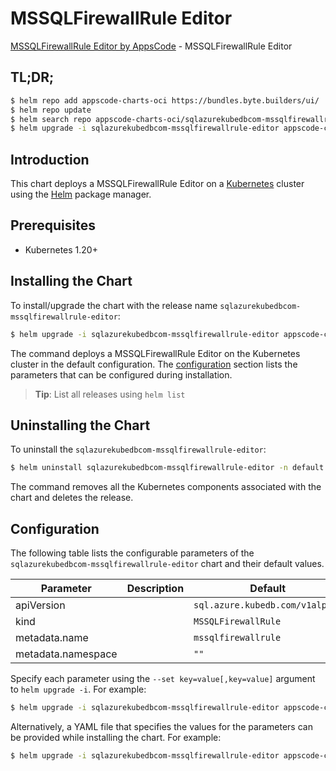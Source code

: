# MSSQLFirewallRule Editor

[MSSQLFirewallRule Editor by AppsCode](https://byte.builders) - MSSQLFirewallRule Editor

## TL;DR;

```bash
$ helm repo add appscode-charts-oci https://bundles.byte.builders/ui/
$ helm repo update
$ helm search repo appscode-charts-oci/sqlazurekubedbcom-mssqlfirewallrule-editor --version=v0.4.20
$ helm upgrade -i sqlazurekubedbcom-mssqlfirewallrule-editor appscode-charts-oci/sqlazurekubedbcom-mssqlfirewallrule-editor -n default --create-namespace --version=v0.4.20
```

## Introduction

This chart deploys a MSSQLFirewallRule Editor on a [Kubernetes](http://kubernetes.io) cluster using the [Helm](https://helm.sh) package manager.

## Prerequisites

- Kubernetes 1.20+

## Installing the Chart

To install/upgrade the chart with the release name `sqlazurekubedbcom-mssqlfirewallrule-editor`:

```bash
$ helm upgrade -i sqlazurekubedbcom-mssqlfirewallrule-editor appscode-charts-oci/sqlazurekubedbcom-mssqlfirewallrule-editor -n default --create-namespace --version=v0.4.20
```

The command deploys a MSSQLFirewallRule Editor on the Kubernetes cluster in the default configuration. The [configuration](#configuration) section lists the parameters that can be configured during installation.

> **Tip**: List all releases using `helm list`

## Uninstalling the Chart

To uninstall the `sqlazurekubedbcom-mssqlfirewallrule-editor`:

```bash
$ helm uninstall sqlazurekubedbcom-mssqlfirewallrule-editor -n default
```

The command removes all the Kubernetes components associated with the chart and deletes the release.

## Configuration

The following table lists the configurable parameters of the `sqlazurekubedbcom-mssqlfirewallrule-editor` chart and their default values.

|     Parameter      | Description |                  Default                   |
|--------------------|-------------|--------------------------------------------|
| apiVersion         |             | <code>sql.azure.kubedb.com/v1alpha1</code> |
| kind               |             | <code>MSSQLFirewallRule</code>             |
| metadata.name      |             | <code>mssqlfirewallrule</code>             |
| metadata.namespace |             | <code>""</code>                            |


Specify each parameter using the `--set key=value[,key=value]` argument to `helm upgrade -i`. For example:

```bash
$ helm upgrade -i sqlazurekubedbcom-mssqlfirewallrule-editor appscode-charts-oci/sqlazurekubedbcom-mssqlfirewallrule-editor -n default --create-namespace --version=v0.4.20 --set apiVersion=sql.azure.kubedb.com/v1alpha1
```

Alternatively, a YAML file that specifies the values for the parameters can be provided while
installing the chart. For example:

```bash
$ helm upgrade -i sqlazurekubedbcom-mssqlfirewallrule-editor appscode-charts-oci/sqlazurekubedbcom-mssqlfirewallrule-editor -n default --create-namespace --version=v0.4.20 --values values.yaml
```
